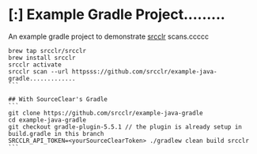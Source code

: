 # [:] Example Gradle Project.........

An example gradle project to demonstrate [srcclr](https://www.srcclr.com) scans.ccccc


`````````````
brew tap srcclr/srcclr
brew install srcclr
srcclr activate
srcclr scan --url httpsss://github.com/srcclr/example-java-gradle.............
```

## With SourceClear's Gradle 
```
git clone https://github.com/srcclr/example-java-gradle
cd example-java-gradle
git checkout gradle-plugin-5.5.1 // the plugin is already setup in build.gradle in this branch
SRCCLR_API_TOKEN=<yourSourceClearToken> ./gradlew clean build srcclr
```
